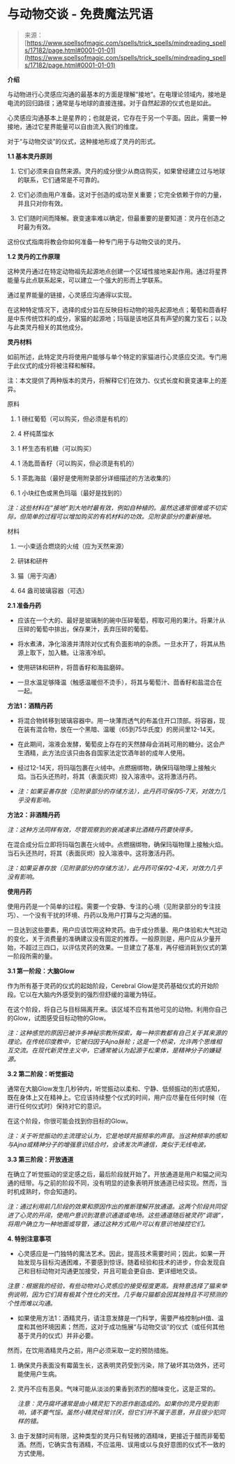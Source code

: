 <!--yml

类别：未分类

日期：2024-06-12 18:58:07

-->

# 与动物交谈 - 免费魔法咒语

> 来源：[https://www.spellsofmagic.com/spells/trick_spells/mindreading_spells/17182/page.html#0001-01-01](https://www.spellsofmagic.com/spells/trick_spells/mindreading_spells/17182/page.html#0001-01-01)

**介绍**

与动物进行心灵感应沟通的最基本的方面是理解“接地”。在电理论领域内，接地是电流的回归路径；通常是与地球的直接连接。对于自然起源的仪式也是如此。

心灵感应沟通基本上是星界的；也就是说，它存在于另一个平面。因此，需要一种接地，通过它星界能量可以自由流入我们的维度。

对于“与动物交谈”的仪式，这种接地形成了灵丹的形式。

**1.1 基本灵丹原则**

1.  它们必须来自自然来源。灵丹的成分很少从商店购买，如果曾经建立过与地球的联系，它们通常是不可靠的。

1.  它们必须由用户准备。这对于创造的成功至关重要；它完全依赖于你的力量，并且只对你有效。

1.  它们随时间而降解。衰变速率难以确定，但最重要的是要知道：灵丹在创造之时最为有效。

这份仪式指南将教会你如何准备一种专门用于与动物交谈的灵丹。

**1.2 灵丹的工作原理**

这种灵丹通过在特定动物祖先起源地点创建一个区域性接地来起作用。通过将星界能量与此点联系起来，可以建立一个强大的形而上学联系。

通过星界能量的链接，心灵感应沟通得以实现。

在这种特定情况下，选择的成分旨在反映目标动物的祖先起源地点；葡萄和茴香籽是中东传统饮料的成分，家猫的起源地；玛瑙是该地区具有声望的魔力宝石；以及与此类灵丹相关的其他成分。

**灵丹材料**

如前所述，此特定灵丹将使用户能够与单个特定的家猫进行心灵感应交流。专门用于此仪式的成分将被注释和解释。

注：本文提供了两种版本的灵丹，将解释它们在效力、仪式长度和衰变速率上的差异。

原料

1.  1 磅红葡萄（可以购买，但必须是有机的）

1.  4 杯纯蒸馏水

1.  1 杯生态有机糖（可以购买）

1.  1 汤匙茴香籽（可以购买，但必须是有机的）

1.  1 茶匙海盐（最好是使用附录部分详细描述的方法收集的）

1.  1 小块红色或黑色玛瑙（最好是找到的）

*注：这些材料在“接地”到大地时最有效，例如自种植的。虽然这通常很难或不切实际，但简单的过程可以增加购买的有机材料的功效。见附录部分的重新接地。*

材料

1.  一小束适合燃烧的火绒（应为天然来源）

1.  研钵和研杵

1.  猫（用于沟通）

1.  64 盎司玻璃容器（可选）

**2.1 准备丹药**

+   应该在一个大的、最好是玻璃制的碗中压碎葡萄，榨取可用的果汁。将果汁从压碎的葡萄中排出，保存果汁，丢弃压碎的葡萄。

+   将水煮沸，净化溶液并清除对仪式有负面影响的杂质。一旦水开了，将其从热源上取下，加入糖。让溶液冷却。

+   使用研钵和研杵，将茴香籽和海盐磨碎。

+   一旦水温足够降温（触感温暖但不烫手），将其与葡萄汁、茴香籽和盐混合在一起。

**方法1：酒精丹药**

+   将混合物转移到玻璃容器中。用一块薄而透气的布盖住开口顶部。将容器，现在装有混合物，放在一个黑暗、温暖（65到75华氏度）的房间里12-14天。

+   在此期间，溶液会发酵，葡萄皮上存在的天然酵母会消耗可用的糖分。这会产生酒精，此方法应该只由各自国家法定饮酒年龄的成年人使用。 

+   经过12-14天，将玛瑙包裹在火绒中。点燃捆绑物，确保玛瑙物理上接触火焰。当石头还热时，将其（表面灰烬）投入溶液中。这将激活丹药。

+   *注：如果妥善存放（见附录部分的存储方法），此丹药可保存5-7天，对效力几乎没有影响。*

**方法2：非酒精丹药**

*注：这种方法同样有效，尽管观察到的衰减速率比酒精丹药要快得多。*

在混合成分后立即将玛瑙包裹在火绒中。点燃捆绑物，确保玛瑙物理上接触火焰。当石头还热时，将其（表面灰烬）投入溶液中。这将激活丹药。

*注：如果妥善存放（见附录部分的存储方法），此丹药可保存2-4天，对效力几乎没有影响。*

**使用丹药**

使用丹药是一个简单的过程。需要一个安静、专注的心境（见附录部分的专注技巧）、一个没有干扰的环境、丹药以及用户打算与之沟通的猫。

一旦达到这些要素，用户应该饮用这种灵药。由于成分质量、用户体验和大气扰动的变化，关于消费量的准确建议没有固定的推荐。一般原则是，用户应从少量开始，不超过三四口，以评估灵药的效果。一旦建立了基准，再仔细消耗到仪式的第一阶段所需的量。

**3.1 第一阶段：大脑Glow**

作为所有基于灵药的仪式的起始阶段，Cerebral Glow是灵药基础仪式的开始阶段。它以在大脑内外感受到的强烈但舒缓的温暖为特征。

在这个阶段，将自己与目标隔离开来。该区域不应有其他可见的动物。利用你自己的Glow，试图感受目标动物的Glow。

*注：这种感觉的原因已被许多神秘宗教所探索，每一种宗教都有自己关于其来源的理论。在传统印度教中，它被归因于Ajna脉轮；这是一个桥梁，允许两个思维相互交流。在现代新灵性主义中，它通常被认为起源于松果体，是精神分子的嫌疑源。*

**3.2 第二阶段：听觉振动**

通常在大脑Glow发生几秒钟内，听觉振动以柔和、宁静、低频振动的形式感知，既在身体上又在精神上。它应该持续整个仪式的时间，用户应尽量在任何时候（在进行任何仪式时）保持对它的意识。

在这个阶段，你很可能会找到你目标的Glow。

*注：关于听觉振动的主流理论认为，它是地球共振频率的声音。当这种频率的感知与Ajna或精神分子的增强意识结合时，会诱发次声通信，类似于无线电波。*

**3.3 第三阶段：开放通道**

在确立了听觉振动的坚定感之后，最后阶段就开始了。开放通道是用户和猫之间沟通的纽带。与之前的阶段不同，没有明显的迹象表明开放通道已经实现。然而，当时机成熟时，你会知道的。

*注：通过利用前几阶段的效果和原因作出的推断理解开放通道。这两个阶段共同促进了心灵的开阔，使用户意识到潜意识通道或电场。这些通道随后被灵药“调谐”，将用户确立为一种地面或导管，通过这种方式用户可以有意识地操控它们。*

**4\. 特别注意事项**

+   心灵感应是一门独特的魔法艺术。因此，提高技术需要时间；因此，如果一开始发现与目标沟通困难，不要感到惊讶。随着经验和技术的进步，你会发现自己和目标动物对沟通更加接受，并且可能会更自由、更详细地交谈。

*注意：根据我的经验，有些动物对心灵感应的接受程度更高。我特意选择了猫来举例说明，因为它们具有极其个性化的天性。几乎每只猫都会因其独特且不可预测的个性而难以沟通。*

+   如果使用方法1：酒精灵丹，请注意发酵是一门科学，需要严格控制pH值、温度和其他环境因素；然而，这对于成功施展“与动物交谈”的仪式（或任何其他基于灵丹的仪式）并非必要。

然而，在饮用酒精灵丹之前，用户必须采取一定的预防措施。

1.  确保灵丹表面没有霉菌生长，这表明灵药受到污染，除了破坏其功效外，还可能使用户生病。

1.  灵丹不应有恶臭。气味可能从淡淡的果香到浓烈的醋味变化，这是正常的。

    *注意：灵丹腐坏通常是由小精灵犯下的恶作剧造成的。如果你的灵丹受到影响，请不要气馁。虽然小精灵经常讨厌，但它们并不属于恶意，并且很少犯同样的错。*

1.  由于发酵时间有限，这种类型的灵丹只有轻微的酒精味，更接近于醋而非葡萄酒。然而，它确实含有酒精，不应滥用、误用或以与良好意图的仪式不一致的方式使用。
